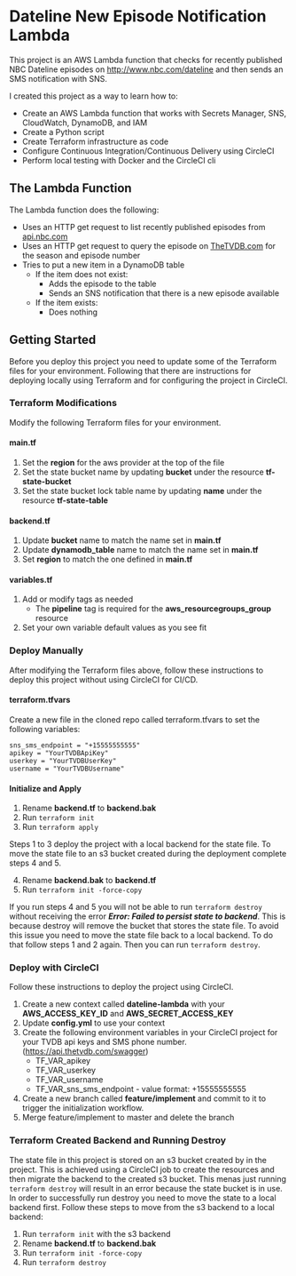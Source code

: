 # Dateline New Episode Notification Lambda
This project is an AWS Lambda function that checks for recently published NBC Dateline episodes on http://www.nbc.com/dateline and then sends an SMS notification with SNS.

I created this project as a way to learn how to:
* Create an AWS Lambda function that works with Secrets Manager, SNS, CloudWatch, DynamoDB, and IAM
* Create a Python script
* Create Terraform infrastructure as code
* Configure Continuous Integration/Continuous Delivery using CircleCI
* Perform local testing with Docker and the CircleCI cli

## The Lambda Function
The Lambda function does the following:
* Uses an HTTP get request to list recently published episodes from [api.nbc.com](https://api.nbc.com)
* Uses an HTTP get request to query the episode on [TheTVDB.com](https://thetvdb.com "TheTVDB") for the season and episode number
* Tries to put a new item in a DynamoDB table
    * If the item does not exist:
        * Adds the episode to the table
        * Sends an SNS notification that there is a new episode available
    * If the item exists:
        * Does nothing

## Getting Started
Before you deploy this project you need to update some of the Terraform files for your environment. Following that there are instructions for deploying locally using Terraform and for configuring the project in CircleCI.

### Terraform Modifications
Modify the following Terraform files for your environment.
#### main.tf
1. Set the **region** for the aws provider at the top of the file
1. Set the state bucket name by updating **bucket** under the resource **tf-state-bucket**
2. Set the state bucket lock table name by updating **name** under the resource **tf-state-table**

#### backend.tf
1. Update **bucket** name to match the name set in **main.tf**
2. Update **dynamodb_table** name to match the name set in **main.tf**
3. Set **region** to match the one defined in **main.tf**

#### variables.tf
1. Add or modify tags as needed
    * The **pipeline** tag is required for the **aws_resourcegroups_group** resource
2. Set your own variable default values as you see fit

### Deploy Manually
After modifying the Terraform files above, follow these instructions to deploy this project without using CircleCI for CI/CD.

#### terraform.tfvars
Create a new file in the cloned repo called terraform.tfvars to set the following variables:
```
sns_sms_endpoint = "+15555555555"
apikey = "YourTVDBApiKey"
userkey = "YourTVDBUserKey"
username = "YourTVDBUsername"
```

#### Initialize and Apply

1. Rename **backend.tf** to **backend.bak**
2. Run `terraform init`
3. Run `terraform apply`

Steps 1 to 3 deploy the project with a local backend for the state file. To move the state file to an s3 bucket created during the deployment complete steps 4 and 5.

4. Rename **backend.bak** to **backend.tf**
5. Run `terraform init -force-copy`

If you run steps 4 and 5 you will not be able to run `terraform destroy` without receiving the error ***Error: Failed to persist state to backend***. This is because destroy will remove the bucket that stores the state file. To avoid this issue you need to move the state file back to a local backend. To do that follow steps 1 and 2 again. Then you can run `terraform destroy`.

### Deploy with CircleCI
Follow these instructions to deploy the project using CircleCI.
1. Create a new context called **dateline-lambda** with your **AWS_ACCESS_KEY_ID** and **AWS_SECRET_ACCESS_KEY**
2. Update **config.yml** to use your context
3. Create the following environment variables in your CircleCI project for your TVDB api keys and SMS phone number. (https://api.thetvdb.com/swagger)
    * TF_VAR_apikey
    * TF_VAR_userkey
    * TF_VAR_username
    * TF_VAR_sns_sms_endpoint - value format: +15555555555
4. Create a new branch called **feature/implement** and commit to it to trigger the initialization workflow.
5. Merge feature/implement to master and delete the branch

### Terraform Created Backend and Running Destroy
The state file in this project is stored on an s3 bucket created by in the project. This is achieved using a CircleCI job to create the resources and then migrate the backend to the created s3 bucket. This menas just running `terraform destroy` will result in an error because the state bucket is in use. In order to successfully run destroy you need to move the state to a local backend first. Follow these steps to move from the s3 backend to a local backend:
1. Run `terraform init` with the s3 backend
2. Rename **backend.tf** to **backend.bak**
3. Run `terraform init -force-copy`
4. Run `terraform destroy`

